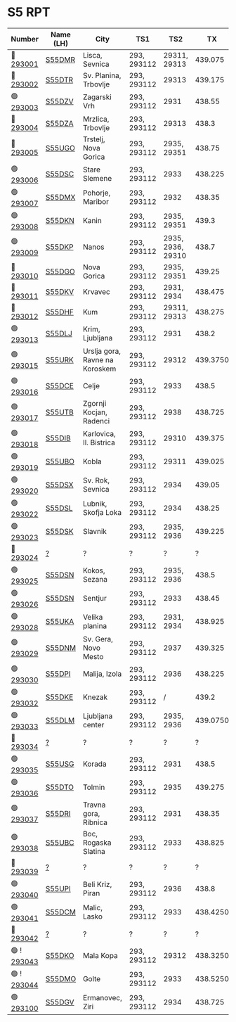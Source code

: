 # S5 RPT


 Number | Name (LH) | City | TS1 | TS2 | TX | RX | CC 
 -- | -- | -- | -- | -- | -- | -- | -- 
🔴  [293001](https://brandmeister.network/?page=repeater&id=293001) | [S55DMR](https://brandmeister.network/?page=lh&ContextID=%5E293001$) | Lisca, Sevnica | 293, 293112 | 29311, 29313 | 439.075 | 431.475 | 1 
🔴  [293002](https://brandmeister.network/?page=repeater&id=293002) | [S55DTR](https://brandmeister.network/?page=lh&ContextID=%5E293002$) | Sv. Planina, Trbovlje | 293, 293112 | 29313 | 439.175 | 431.575 | 1 
🟢  [293003](https://brandmeister.network/?page=repeater&id=293003) | [S55DZV](https://brandmeister.network/?page=lh&ContextID=%5E293003$) | Zagarski Vrh| 293, 293112 | 2931 | 438.55 | 430.95 | 1 
🔴  [293004](https://brandmeister.network/?page=repeater&id=293004) | [S55DZA](https://brandmeister.network/?page=lh&ContextID=%5E293004$) | Mrzlica, Trbovlje | 293, 293112 | 29313 | 438.3 | 430.7 | 1 
🔴  [293005](https://brandmeister.network/?page=repeater&id=293005) | [S55UGO](https://brandmeister.network/?page=lh&ContextID=%5E293005$) | Trstelj, Nova Gorica| 293, 293112 | 2935, 29351 | 438.75 | 431.15 | 1 
🟢  [293006](https://brandmeister.network/?page=repeater&id=293006) | [S55DSC](https://brandmeister.network/?page=lh&ContextID=%5E293006$) | Stare Slemene| 293, 293112 | 2933| 438.225 | 430.625 | 1 
🟢  [293007](https://brandmeister.network/?page=repeater&id=293007) | [S55DMX](https://brandmeister.network/?page=lh&ContextID=%5E293007$) | Pohorje, Maribor| 293, 293112 | 2932 | 438.35 | 430.75 | 1 
🟢  [293008](https://brandmeister.network/?page=repeater&id=293008) | [S55DKN](https://brandmeister.network/?page=lh&ContextID=%5E293008$) | Kanin | 293, 293112 | 2935, 29351 | 439.3 | 431.7 | 1 
🟢  [293009](https://brandmeister.network/?page=repeater&id=293009) | [S55DKP](https://brandmeister.network/?page=lh&ContextID=%5E293009$) | Nanos | 293, 293112 | 2935, 2936, 29310 | 438.7 | 431.1 | 1 
🔴  [293010](https://brandmeister.network/?page=repeater&id=293010) | [S55DGO](https://brandmeister.network/?page=lh&ContextID=%5E293010$) | Nova Gorica | 293, 293112 | 2935, 29351 | 439.25 | 431.65 | 1 
🔴  [293011](https://brandmeister.network/?page=repeater&id=293011) | [S55DKV](https://brandmeister.network/?page=lh&ContextID=%5E293011$) | Krvavec | 293, 293112 | 2931, 2934 | 438.475 | 430.875 | 1 
🔴  [293012](https://brandmeister.network/?page=repeater&id=293012) | [S55DHF](https://brandmeister.network/?page=lh&ContextID=%5E293012$) | Kum | 293, 293112 | 29311, 29313 | 438.275 | 430.675 | 1 
🟢  [293013](https://brandmeister.network/?page=repeater&id=293013) | [S55DLJ](https://brandmeister.network/?page=lh&ContextID=%5E293013$) | Krim, Ljubljana| 293, 293112 | 2931 | 438.2 | 430.6 | 1 
🟢  [293015](https://brandmeister.network/?page=repeater&id=293015) | [S55URK](https://brandmeister.network/?page=lh&ContextID=%5E293015$) | Urslja gora, Ravne na Koroskem| 293, 293112 | 29312 | 439.3750 | 431.7750 | 1 
🟢  [293016](https://brandmeister.network/?page=repeater&id=293016) | [S55DCE](https://brandmeister.network/?page=lh&ContextID=%5E293016$) | Celje | 293, 293112 | 2933 | 438.5 | 430.9 | 3 
🟢  [293017](https://brandmeister.network/?page=repeater&id=293017) | [S55UTB](https://brandmeister.network/?page=lh&ContextID=%5E293017$) | Zgornji Kocjan, Radenci | 293, 293112 | 2938 | 438.725 | 431.125 | 1 
🟢  [293018](https://brandmeister.network/?page=repeater&id=293018) | [S55DIB](https://brandmeister.network/?page=lh&ContextID=%5E293018$) | Karlovica, Il. Bistrica | 293, 293112 | 29310 | 439.375 | 431.775 | 1 
🟢  [293019](https://brandmeister.network/?page=repeater&id=293019) | [S55UBO](https://brandmeister.network/?page=lh&ContextID=%5E293019$) | Kobla| 293, 293112 | 29311 | 439.025 | 431.425 | 1 
🟢  [293020](https://brandmeister.network/?page=repeater&id=293020) | [S55DSX](https://brandmeister.network/?page=lh&ContextID=%5E293020$) | Sv. Rok, Sevnica| 293, 293112 | 2934 | 439.05 | 431.45 | 1 
🟢  [293022](https://brandmeister.network/?page=repeater&id=293022) | [S55DSL](https://brandmeister.network/?page=lh&ContextID=%5E293022$) | Lubnik, Skofja Loka| 293, 293112 | 2934 | 438.25 | 430.65 | 1 
🟢  [293023](https://brandmeister.network/?page=repeater&id=293023) | [S55DSK](https://brandmeister.network/?page=lh&ContextID=%5E293023$) | Slavnik | 293, 293112 | 2935, 2936| 439.225 | 431.625 | 1 
🔴  [293024](https://brandmeister.network/?page=repeater&id=293024) | [?](https://brandmeister.network/?page=lh&ContextID=%5E293024$) | ? | ? | ? | ? | ? | 1 
🟢  [293025](https://brandmeister.network/?page=repeater&id=293025) | [S55DSN](https://brandmeister.network/?page=lh&ContextID=%5E293025$) | Kokos, Sezana| 293, 293112 | 2935, 2936 | 438.5 | 430.9 | 1 
🟢  [293026](https://brandmeister.network/?page=repeater&id=293026) | [S55DSN](https://brandmeister.network/?page=lh&ContextID=%5E293026$) | Sentjur| 293, 293112 | 2933 | 438.45 | 430.8500 | 1 
🟢  [293028](https://brandmeister.network/?page=repeater&id=293028) | [S55UKA](https://brandmeister.network/?page=lh&ContextID=%5E293028$) | Velika planina| 293, 293112 | 2931, 2934 | 438.925 | 431.325 | 1 
🟢  [293029](https://brandmeister.network/?page=repeater&id=293029) | [S55DNM](https://brandmeister.network/?page=lh&ContextID=%5E293029$) | Sv. Gera, Novo Mesto| 293, 293112 | 2937 | 439.325 | 431.725 | 1 
🟢  [293030](https://brandmeister.network/?page=repeater&id=293030) | [S55DPI](https://brandmeister.network/?page=lh&ContextID=%5E293030$) | Malija, Izola | 293, 293112 | 2936 | 438.225 | 430.625 | 1 
🟢  [293032](https://brandmeister.network/?page=repeater&id=293032) | [S55DKE](https://brandmeister.network/?page=lh&ContextID=%5E293032$) | Knezak | 293, 293112 | / | 439.2 | 431.6 | 1 
🟢  [293033](https://brandmeister.network/?page=repeater&id=293033) | [S55DLM](https://brandmeister.network/?page=lh&ContextID=%5E293033$) | Ljubljana center | 293, 293112 | 2935, 2936 | 439.0750 | 431.4750 | 1 
🔴  [293034](https://brandmeister.network/?page=repeater&id=293034) | [?](https://brandmeister.network/?page=lh&ContextID=%5E293034$) | ? | ? | ? | ? | ? | 1 
🟢  [293035](https://brandmeister.network/?page=repeater&id=293035) | [S55USG](https://brandmeister.network/?page=lh&ContextID=%5E293035$) | Korada | 293, 293112 | 2931 | 438.5 | 430.9 | 1 
🟢  [293036](https://brandmeister.network/?page=repeater&id=293036) | [S55DTO](https://brandmeister.network/?page=lh&ContextID=%5E293036$) | Tolmin | 293, 293112 | 2935 | 439.275 | 431.675 | 1 
🟢  [293037](https://brandmeister.network/?page=repeater&id=293037) | [S55DRI](https://brandmeister.network/?page=lh&ContextID=%5E293037$) | Travna gora, Ribnica | 293, 293112 | 2931 | 438.35 | 430.75 | 1 
🟢  [293038](https://brandmeister.network/?page=repeater&id=293038) | [S55UBC](https://brandmeister.network/?page=lh&ContextID=%5E293038$) | Boc, Rogaska Slatina| 293, 293112 | 2933 | 438.825 | 431.225 | 1 
🔴  [293039](https://brandmeister.network/?page=repeater&id=293039) | [?](https://brandmeister.network/?page=lh&ContextID=%5E293039$) | ? | ? | ? | ? | ? | 1 
🟢  [293040](https://brandmeister.network/?page=repeater&id=293040) | [S55UPI](https://brandmeister.network/?page=lh&ContextID=%5E293040$) | Beli Kriz, Piran | 293, 293112 | 2936 | 438.8 | 431.2 | 1 
🟢  [293041](https://brandmeister.network/?page=repeater&id=293041) | [S55DCM](https://brandmeister.network/?page=lh&ContextID=%5E293041$) | Malic, Lasko | 293, 293112 | 2933 | 438.4250 | 430.8250 | 1 
🔴  [293042](https://brandmeister.network/?page=repeater&id=293042) | [?](https://brandmeister.network/?page=lh&ContextID=%5E293042$) | ? | ? | ? | ? | ? | 1 
🟢  ! [293043](https://brandmeister.network/?page=repeater&id=293043) | [S55DKO](https://brandmeister.network/?page=lh&ContextID=%5E293043$) | Mala Kopa | 293, 293112 | 29312 | 438.3250 | 430.7250 | 1 
🟢  ! [293044](https://brandmeister.network/?page=repeater&id=293044) | [S55DMO](https://brandmeister.network/?page=lh&ContextID=%5E293044$) | Golte | 293, 293112 | 2933 | 438.5250 | 430.9250 | 1 
🟢  [293100](https://brandmeister.network/?page=repeater&id=293100) | [S55DGV](https://brandmeister.network/?page=lh&ContextID=%5E293100$) | Ermanovec, Ziri | 293, 293112 | 2934 | 438.725 | 431.125 | 1 


